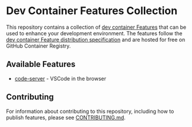 # Dev Container Features Collection

This repository contains a collection of [dev container Features](https://containers.dev/implementors/features/) that can be used to enhance your development environment. The features follow the [dev container Feature distribution specification](https://containers.dev/implementors/features-distribution/) and are hosted for free on GitHub Container Registry.

## Available Features

- [code-server](./src/code-server/README.md) - VSCode in the browser

## Contributing

For information about contributing to this repository, including how to publish features, please see [CONTRIBUTING.md](./CONTRIBUTING.md).
